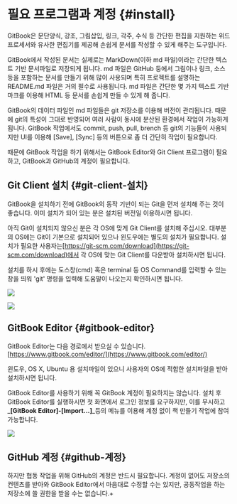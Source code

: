 # 필요 프로그램과 계정 {#install}

GitBook은 문단양식, 강조, 그림삽입, 링크, 각주, 수식 등 간단한 편집을 지원하는 위드프로세서와 유사한 편집기를 제공해 손쉽게 문서를 작성할 수 있게 해주는 도구입니다.

GitBook에서 작성된 문서는 실제로는 MarkDown\(이하 md 파일\)이라는 간단한 텍스트 기반 문서파일로 저장되게 됩니다. md 파일은 GitHub 둥에서 그림이나 링크, 소스 등을 포함하는 문서를 만들기 위해 많이 사용되며 특히 프로젝트를 설명하는 README.md 파일은 거의 필수로 사용됩니다. md 파일은 간단한 몇 가지 텍스트 기반 마크를 이용해 HTML 등 문서를 손쉽게 만들 수 있게 해 줍니다.

GitBook의 데이터 파일인 md 파일들은 git 저장소를 이용해 버전이 관리됩니다. 때문에 git의 특성이 그대로 반영되어 여러 사람이 동시에 분산된 환경에서 작업이 가능하게 됩니다. GitBook 작업에서도 commit, push, pull, brench 등 git의 기능들이 사용되지만 UI를 이용해 \[Save\], \[Sync\] 등의 버튼으로 좀 더 간단히 작업이 필요합니다.

때문에 GitBook 작업을 하기 위해서는 GitBook Editor와 Git Client 프로그램이 필요하고, GitBook과 GitHub의 계정이 필요합니다.

## Git Client 설치 {#git-client-설치}

GitBook을 설치하기 전에 GitBook의 동작 기반이 되는 Git을 먼저 설치해 주는 것이 좋습니다. 이미 설치가 되어 있는 분은 설치된 버전일 이용하시면 됩니다.

아직 Git이 설치되지 않으신 분은 각 OS에 맞게 Git Client를 설치해 주십시오. 대부분의 OS에는 Git이 기본으로 설치되어 있으나 윈도우에는 별도의 설치가 필요합니다. 설치가 필요한 사용자는[https://git-scm.com/download](https://git-scm.com/download)에서 각 OS에 맞는 Git Client를 다운받아 설치하시면 됩니다.

설치를 하시 후에는 도스창\(cmd\) 혹은 terminal 등 OS Command를 입력할 수 있는 창을 띄워 'git' 명령을 입력해 도움말이 나오는지 확인하시면 됩니다.

![](https://jangbi882.gitbooks.io/gitbook-guide/content/assets/git_win.png)

![](https://jangbi882.gitbooks.io/gitbook-guide/content/assets/git_linux.png)

## GitBook Editor {#gitbook-editor}

GitBook Editor는 다음 경로에서 받으실 수 있습니다.[https://www.gitbook.com/editor/](https://www.gitbook.com/editor/)

윈도우, OS X, Ubuntu 용 설치파일이 있으니 사용자의 OS에 적합한 설치파일을 받아 설치하시면 됩니다.

GitBook Editor를 사용하기 위해 꼭 GitBook 계정이 필요하지는 않습니다. 설치 후 GitBook Editor를 실행하시면 첫 화면에서 로그인 정보를 요구하지만, 이를 무시하고_**\[GitBook Editor\]-\[Import...\]**_등의 메뉴를 이용해 계정 없이 책 만들기 작업에 참여 가능합니다.

![](https://jangbi882.gitbooks.io/gitbook-guide/content/assets/GitBookLogin.png)

## GitHub 계정 {#github-계정}

하지만 협동 작업을 위해 GitHub의 계정은 반드시 필요합니다. 계정이 없어도 저장소의 컨텐츠를 받아와 GitBook Editor에서 마음대로 수정할 수는 있지만, 공동작업을 하는 저장소에 쓸 권한을 받을 수는 없습니다.+

